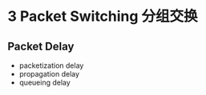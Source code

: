 # 3 Packet Switching 分组交换

## Packet Delay
- packetization delay
- propagation delay
- queueing delay
